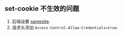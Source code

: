 ## set-cookie 不生效的问题

1. 后端设置 [samesite](https://developer.mozilla.org/zh-CN/docs/Web/HTTP/Headers/Set-Cookie/SameSite).
2. 请求头添加 `Access-Control-Allow-Credentials=true`.